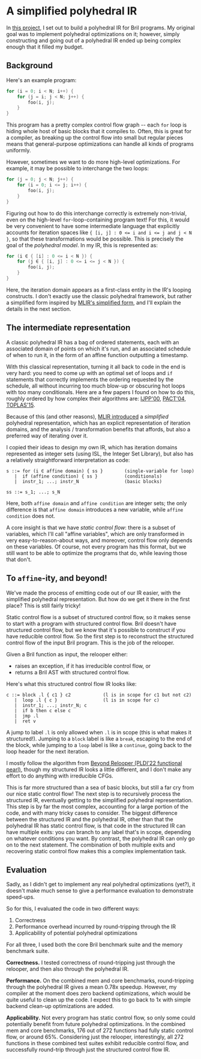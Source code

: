 # A simplified polyhedral IR

In [this project][github], I set out to build a polyhedral IR for Bril
programs.  My original goal was to implement polyhedral optimizations on it;
however, simply constructing and going out of a polyhedral IR ended up being
complex enough that it filled my budget.

[github]: https://github.com/mb64/cs6120-work/tree/main/poly

## Background

Here's an example program:

```c
for (i = 0; i < N; i++) {
    for (j = i; j < N; j++) {
        foo(i, j);
    }
}
```

This program has a pretty complex control flow graph -- each `for` loop is
hiding whole host of basic blocks that it compiles to.  Often, this is great
for a compiler, as breaking up the control flow into small but regular pieces
means that general-purpose optimizations can handle all kinds of programs
uniformly.

However, sometimes we want to do more high-level optimizations. For example, it
may be possible to interchange the two loops:

```c
for (j = 0; j < N; j++) {
    for (i = 0; i <= j; i++) {
        foo(i, j);
    }
}
```

Figuring out how to do this interchange correctly is extremely non-trivial,
even on the high-level `for`-loop-containing program text! For this, it would
be very convenient to have some intermediate language that explicitly accounts
for iteration spaces like `{ [i, j] : 0 <= i and i <= j and j < N }`, so that
these transformations would be possible. This is precisely the goal of the
_polyhedral model_.  In my IR, this is represented as:

```c
for (i ∈ { [i] : 0 <= i < N }) {
    for (j ∈ { [i, j] : 0 <= i <= j < N }) {
        foo(i, j);
    }
}
```

Here, the iteration domain appears as a first-class entity in the IR's looping
constructs. I don't exactly use the classic polyhedral framework, but rather a
simplified form inspired by [MLIR's simplified form][mlir], and I'll explain
the details in the next section.


## The intermediate representation

A classic polyhedral IR has a bag of ordered statements, each with an
associated domain of points on which it's run, and an associated schedule of
when to run it, in the form of an affine function outputting a timestamp.

With this classical representation, turning it all back to code in the end is
very hard: you need to come up with an optimal set of loops and `if` statements
that correctly implements the ordering requested by the schedule, all without
incurring too much blow-up or obscuring hot loops with too many conditionals.
Here are a few papers I found on how to do this, roughly ordered by how complex
their algorithms are: [IJPP'00][ijpp-00], [PACT'04][pact-04], [TOPLAS'15][toplas-15].

[ijpp-00]: https://link.springer.com/article/10.1023/A:1007554627716
[pact-04]: https://icps.u-strasbg.fr/~bastoul/research/papers/Bas04-PACT.pdf
[toplas-15]: https://lirias.kuleuven.be/retrieve/319112

Because of this (and other reasons), [MLIR introduced][mlir] a _simplified_
polyhedral representation, which has an explicit representation of iteration
domains, and the analysis / transformation benefits that affords, but also a
preferred way of iterating over it.

I copied their ideas to design my own IR, which has iteration domains
represented as integer sets (using ISL, the Integer Set Library), but also has
a relatively straightforward interpretation as code:

```
s ::= for (i ∈ affine domain) { ss }        (single-variable for loop)
   |  if (affine condition) { ss }          (conditionals)
   |  instr_1; ...; instr_N                 (basic blocks)

ss ::= s_1; ...; s_N
```

Here, both `affine domain` and `affine condition` are integer sets; the only
difference is that `affine domain` introduces a new variable, while `affine
condition` does not.

A core insight is that we have _static control flow_: there is a subset of
variables, which I'll call "affine variables", which are only transformed in
very easy-to-reason-about ways, and moreover, control flow only depends on
these variables. Of course, not every program has this format, but we still
want to be able to optimize the programs that do, while leaving those that
don't.

## To `affine`-ity, and beyond!

We've made the process of emitting code out of our IR easier, with the
simplified polyhedral representation. But how do we get it there in the first
place? This is still fairly tricky!

Static control flow is a subset of structured control flow, so it makes sense
to start with a program with structured control flow. Bril doesn't have
structured control flow, but we know that it's possible to construct if you
have reducible control flow. So the first step is to reconstruct the structured
control flow of the input Bril program. This is the job of the relooper.

Given a Bril function as input, the relooper either:

* raises an exception, if it has irreducible control flow, or
* returns a Bril AST with structured control flow.

Here's what this structured control flow IR looks like:

```
c ::= block .l { c1 } c2            (l is in scope for c1 but not c2)
   |  loop .l { c }                 (l is in scope for c)
   |  instr_1; ...; instr_N; c
   |  if b then c else c
   |  jmp .l
   |  ret v
```

A jump to label `.l` is only allowed when `.l` is in scope (this is what makes
it structured!). Jumping to a `block` label is like a `break`, escaping to the
end of the block, while jumping to a `loop` label is like a `continue`, going
back to the loop header for the next iteration.

I mostly follow the algorithm from [Beyond Relooper (PLDI'22 functional
pearl)][beyond-relooper], though my structured IR looks a little different, and
I don't make any effort to do anything with irreducible CFGs.

[beyond-relooper]: https://dl.acm.org/doi/abs/10.1145/3547621

This is far more structured than a sea of basic blocks, but still a far cry
from our nice static control flow!  The next step is to recursively process the
structured IR, eventually getting to the simplified polyhedral representation.
This step is by far the most complex, accounting for a large portion of the
code, and with many tricky cases to consider.  The biggest difference between
the structured IR and the polyhedral IR, other than that the polyhedral IR has
static control flow, is that code in the structured IR can have multiple exits:
you can branch to any label that's in scope, depending on whatever conditions
you want. By contrast, the polyhedral IR can only go on to the next statement.
The combination of both multiple exits and recovering static control flow makes
this a complex implementation task.

[mlir]: https://mlir.llvm.org/docs/Rationale/RationaleSimplifiedPolyhedralForm/

## Evaluation

Sadly, as I didn't get to implement any real polyhedral optimizations (yet?),
it doesn't make much sense to give a performance evaluation to demonstrate
speed-ups.

So for this, I evaluated the code in two different ways:

 1. Correctness
 2. Performance overhead incurred by round-tripping through the IR
 3. Applicability of potential polyhedral optimizations

For all three, I used both the core Bril benchmark suite and the memory
benchmark suite.

**Correctness.** I tested correctness of round-tripping just through the
relooper, and then also through the polyhedral IR.

**Performance.** On the combined mem and core benchmarks, round-tripping
through the polyhedral IR gives a mean 0.78x speedup. However, my compiler at
the moment does zero backend optimizations, which would be quite useful to
clean up the code. I expect this to go back to 1x with simple backend clean-up
optimizations are added.

**Applicability.** Not every program has static control flow, so only some
could potentially benefit from future polyhedral optimizations. In the combined
mem and core benchmarks, 176 out of 272 functions had fully static control
flow, or around 65%. Considering just the relooper, interestingly, all 272
functions in these combined test suites exhibit reducible control flow, and
successfully round-trip through just the structured control flow IR.

